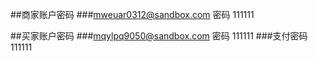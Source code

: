 ##商家账户密码
###mweuar0312@sandbox.com   密码 111111

##买家账户密码
###mqylpq9050@sandbox.com   密码 111111
###支付密码   111111
 